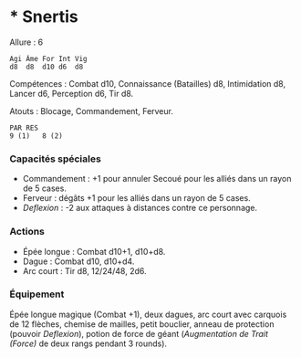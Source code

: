 # * Snertis

Allure : 6

	Agi	Âme	For	Int	Vig
	d8	d8	d10	d6	d8

Compétences : Combat d10, Connaissance (Batailles) d8, Intimidation d8, Lancer d6, Perception d6, Tir d8.

Atouts : Blocage, Commandement, Ferveur.

	PAR	RES
	9 (1)	8 (2)

### Capacités spéciales
- Commandement : +1 pour annuler Secoué pour les alliés dans un rayon de 5 cases.
- Ferveur : dégâts +1 pour les alliés dans un rayon de 5 cases.
- _Deflexion_ : -2 aux attaques à distances contre ce personnage.

### Actions
- Épée longue : Combat d10+1, d10+d8.
- Dague : Combat d10, d10+d4.
- Arc court : Tir d8, 12/24/48, 2d6.

### Équipement
Épée longue magique (Combat +1), deux dagues, arc court avec carquois de 12 flèches, chemise de mailles, petit bouclier, anneau de protection (pouvoir _Deflexion_), potion de force de géant (_Augmentation de Trait (Force)_ de deux rangs pendant 3 rounds).
